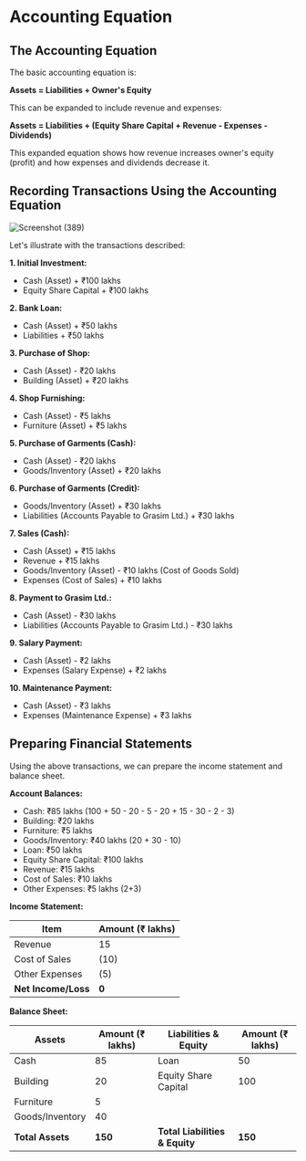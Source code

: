 # Accounting Equation 

## The Accounting Equation

The basic accounting equation is:

**Assets = Liabilities + Owner's Equity**

This can be expanded to include revenue and expenses:

**Assets = Liabilities + (Equity Share Capital + Revenue - Expenses - Dividends)**

This expanded equation shows how revenue increases owner's equity (profit) and how expenses and dividends decrease it.

## Recording Transactions Using the Accounting Equation

![Screenshot (389)](https://github.com/user-attachments/assets/1462cd7b-d705-43bc-8980-941b28ffef7f)


Let's illustrate with the transactions described:

**1. Initial Investment:**

*   Cash (Asset) + ₹100 lakhs
*   Equity Share Capital + ₹100 lakhs

**2. Bank Loan:**

*   Cash (Asset) + ₹50 lakhs
*   Liabilities + ₹50 lakhs

**3. Purchase of Shop:**

*   Cash (Asset) - ₹20 lakhs
*   Building (Asset) + ₹20 lakhs

**4. Shop Furnishing:**

*   Cash (Asset) - ₹5 lakhs
*   Furniture (Asset) + ₹5 lakhs

**5. Purchase of Garments (Cash):**

*   Cash (Asset) - ₹20 lakhs
*   Goods/Inventory (Asset) + ₹20 lakhs

**6. Purchase of Garments (Credit):**

*   Goods/Inventory (Asset) + ₹30 lakhs
*   Liabilities (Accounts Payable to Grasim Ltd.) + ₹30 lakhs

**7. Sales (Cash):**

*   Cash (Asset) + ₹15 lakhs
*   Revenue + ₹15 lakhs
*   Goods/Inventory (Asset) - ₹10 lakhs (Cost of Goods Sold)
*   Expenses (Cost of Sales) + ₹10 lakhs

**8. Payment to Grasim Ltd.:**

*   Cash (Asset) - ₹30 lakhs
*   Liabilities (Accounts Payable to Grasim Ltd.) - ₹30 lakhs

**9. Salary Payment:**

*   Cash (Asset) - ₹2 lakhs
*   Expenses (Salary Expense) + ₹2 lakhs

**10. Maintenance Payment:**

*   Cash (Asset) - ₹3 lakhs
*   Expenses (Maintenance Expense) + ₹3 lakhs

## Preparing Financial Statements

Using the above transactions, we can prepare the income statement and balance sheet.

**Account Balances:**

*   Cash: ₹85 lakhs (100 + 50 - 20 - 5 - 20 + 15 - 30 - 2 - 3)
*   Building: ₹20 lakhs
*   Furniture: ₹5 lakhs
*   Goods/Inventory: ₹40 lakhs (20 + 30 - 10)
*   Loan: ₹50 lakhs
*   Equity Share Capital: ₹100 lakhs
*   Revenue: ₹15 lakhs
*   Cost of Sales: ₹10 lakhs
*   Other Expenses: ₹5 lakhs (2+3)

**Income Statement:**

| Item              | Amount (₹ lakhs) |
|-------------------|-----------------|
| Revenue           | 15              |
| Cost of Sales     | (10)            |
| Other Expenses    | (5)             |
| **Net Income/Loss** | **0**           |

**Balance Sheet:**

| Assets           | Amount (₹ lakhs) | Liabilities & Equity | Amount (₹ lakhs) |
|-------------------|-----------------|----------------------|-----------------|
| Cash              | 85              | Loan                 | 50              |
| Building          | 20              | Equity Share Capital | 100             |
| Furniture         | 5               |                      |                 |
| Goods/Inventory   | 40              |                      |                 |
| **Total Assets** | **150**         | **Total Liabilities & Equity** | **150**         |

